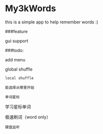 # My3kWords
this is a simple app to help remember words :)

###feature

gui support

###todo:

add menu



global shuffle

    local shuffle

    能选择从哪里开始

    单词星标 

学习星标单词

极速刷词（word only）

    键盘监听